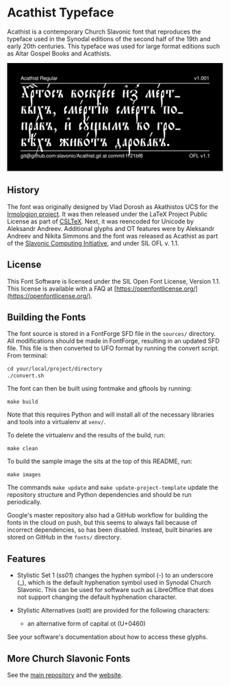 # Acathist Typeface

Acathist is a contemporary Church Slavonic font that reproduces the typeface used in the Synodal editions of the second half of the 19th and early 20th centuries. This typeface was used for large format editions such as Altar Gospel Books and Acathists.

![Sample Image](documentation/image2.png)

## History

The font was originally designed by Vlad Dorosh as Akathistos UCS for
the [Irmologion project](http://irmologion.ru/fonts.html#akathistos).
It was then released under the LaTeX Project Public License
as part of [CSLTeX](https://sites.google.com/site/csltex/).
Next, it was reencoded for Unicode by Aleksandr Andreev.
Additional glyphs and OT features were by Aleksandr Andreev
and Nikita Simmons and the font was released as Acathist
as part of the [Slavonic Computing Initiative](https://sci.ponomar.net/fonts.html), and under SIL OFL v. 1.1.

## License

This Font Software is licensed under the SIL Open Font License,
Version 1.1. This license is available with a FAQ at
[https://openfontlicense.org/](https://openfontlicense.org/).

## Building the Fonts

The font source is stored in a FontForge SFD file in the `sources/` directory. All modifications should be made in FontForge, resulting in an updated SFD file. This file is then converted to UFO format by running the convert script. From terminal:

```
cd your/local/project/directory
./convert.sh
```

The font can then be built using fontmake and gftools by running:

```
make build
```

Note that this requires Python and will install all of the necessary libraries and tools into a virtualenv at `venv/`.

To delete the virtualenv and the results of the build, run:

```
make clean
```

To build the sample image the sits at the top of this README, run:

```
make images
```

The commands `make update` and `make update-project-template` update the repository structure and Python dependencies and should be run periodically.

Google's master repository also had a GitHub workflow for building the fonts in the cloud on push, but this seems to always fail because of incorrect dependencies, so has been disabled. Instead, built binaries are stored on GitHub in the `fonts/` directory.

## Features

* Stylistic Set 1 (*ss01*) changes the hyphen symbol (-) to an 
underscore (_), which is the default hyphenation symbol used
in Synodal Church Slavonic. This can be used for software such
as LibreOffice that does not support changing the default
hyphenation character.

* Stylistic Alternatives (*salt*) are provided for the following
characters:
  - an alternative form of capital ot (U+0460)

See your software's documentation about how to access these glyphs.

## More Church Slavonic Fonts

See the [main repository](https://github.com/typiconman/fonts-cu/issues) and the [website](https://sci.ponomar.net/fonts.html).
